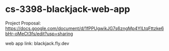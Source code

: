 # cs-3398-blackjack-web-app

Project Proposal: https://docs.google.com/document/d/1fPPUgwikJG7s6zngMp4YILtqFttzke6bHr-oMeCt3fs/edit?usp=sharing

web app link: blackjack.fly.dev